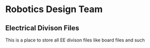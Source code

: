 # Robotics Design Team
## Electrical Divison Files

This is a place to store all EE divison files like board files and such
